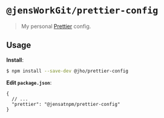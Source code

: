 # `@jensWorkGit/prettier-config`

> My personal [Prettier](https://prettier.io) config.

## Usage

**Install**:

```bash
$ npm install --save-dev @jho/prettier-config
```

**Edit `package.json`**:

```jsonc
{
  // ...
  "prettier": "@jensatnpm/prettier-config"
}
```

